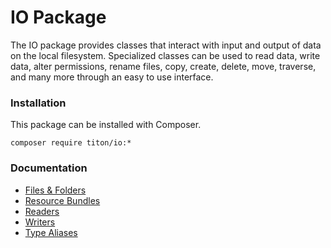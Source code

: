 # IO Package #

The IO package provides classes that interact with input and output of data on the local filesystem.
Specialized classes can be used to read data, write data, alter permissions, rename files,
copy, create, delete, move, traverse, and many more through an easy to use interface.

### Installation ###

This package can be installed with Composer.

```shell
composer require titon/io:*
```

### Documentation ###

* [Files & Folders](files.md)
* [Resource Bundles](bundles.md)
* [Readers](readers.md)
* [Writers](writers.md)
* [Type Aliases](types.md)
